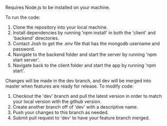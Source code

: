 Requires Node.js to be installed on your machine.

To run the code:
1) Clone the repository into your local machine.
2) Install dependencies by running 'npm install' in both the 'client' and 'backend' directories.
3) Contact Josh to get the .env file that has the mongodb username and password.
4) Navigate to the backend folder and start the server by running 'npm start server'.
5) Navigate back to the client folder and start the app by running 'npm start'.

Changes will be made in the dev branch, and dev will be merged into master when features are ready for release.
To modify code:
1) Checkout the 'dev' branch and pull the latest version in order to match your local version with the github version.
2) Create another branch off of 'dev' with a descriptive name.
3) Push your changes to this branch as needed.
4) Submit pull request to 'dev' to have your feature branch merged.
